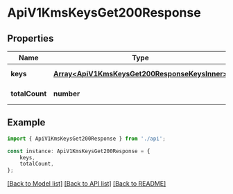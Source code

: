 # ApiV1KmsKeysGet200Response


## Properties

Name | Type | Description | Notes
------------ | ------------- | ------------- | -------------
**keys** | [**Array&lt;ApiV1KmsKeysGet200ResponseKeysInner&gt;**](ApiV1KmsKeysGet200ResponseKeysInner.md) |  | [default to undefined]
**totalCount** | **number** |  | [default to undefined]

## Example

```typescript
import { ApiV1KmsKeysGet200Response } from './api';

const instance: ApiV1KmsKeysGet200Response = {
    keys,
    totalCount,
};
```

[[Back to Model list]](../README.md#documentation-for-models) [[Back to API list]](../README.md#documentation-for-api-endpoints) [[Back to README]](../README.md)
